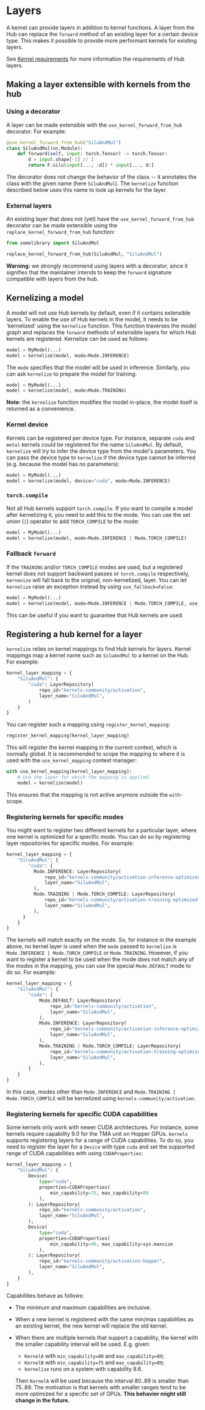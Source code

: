 # Layers

A kernel can provide layers in addition to kernel functions. A layer from
the Hub can replace the `forward` method of an existing layer for a certain
device type. This makes it possible to provide more performant kernels for
existing layers.

See [Kernel requirements](kernel-requirements.md) for more information the
requirements of Hub layers.

## Making a layer extensible with kernels from the hub

### Using a decorator

A layer can be made extensible with the `use_kernel_forward_from_hub`
decorator. For example:

```python
@use_kernel_forward_from_hub("SiluAndMul")
class SiluAndMul(nn.Module):
    def forward(self, input: torch.Tensor) -> torch.Tensor:
        d = input.shape[-1] // 2
        return F.silu(input[..., :d]) * input[..., d:]
```

The decorator does not change the behavior of the class -- it annotates
the class with the given name (here `SiluAndMul`). The `kernelize` function
described below uses this name to look up kernels for the layer.

### External layers

An existing layer that does not (yet) have the `use_kernel_forward_from_hub`
decorator can be made extensible using the `replace_kernel_forward_from_hub`
function:

```python
from somelibrary import SiluAndMul

replace_kernel_forward_from_hub(SiluAndMul, "SiluAndMul")
```

**Warning:** we strongly recommend using layers with a decorator, since
it signifies that the maintainer intends to keep the `forward` signature
compatible with layers from the hub.

## Kernelizing a model

A model will not use Hub kernels by default, even if it contains extensible
layers. To enable the use of Hub kernels in the model, it needs to be
'kernelized' using the `kernelize` function. This function traverses the
model graph and replaces the `forward` methods of extensible layers for which
Hub kernels are registered. Kernelize can be used as follows:

```python
model = MyModel(...)
model = kernelize(model, mode=Mode.INFERENCE)
```

The `mode` specifies that the model will be used in inference. Similarly,
you can ask `kernelize` to prepare the model for training:

```python
model = MyModel(...)
model = kernelize(model, mode=Mode.TRAINING)
```

**Note:** the `kernelize` function modifies the model in-place, the model
itself is returned as a convenience.

### Kernel device

Kernels can be registered per device type. For instance, separate `cuda` and
`metal` kernels could be registered for the name `SiluAndMul`. By default,
`kernelize` will try to infer the device type from the model's parameters.
You can pass the device type to `kernelize` if the device type cannot be
inferred (e.g. because the model has no parameters):

```python
model = MyModel(...)
model = kernelize(model, device="cuda", mode=Mode.INFERENCE)
```

### `torch.compile`

Not all Hub kernels support `torch.compile`. If you want to compile a model
after kernelizing it, you need to add this to the mode. You can use the
set union (`|`) operator to add `TORCH_COMPILE` to the mode:

```python
model = MyModel(...)
model = kernelize(model, mode=Mode.INFERENCE | Mode.TORCH_COMPILE)
```

### Fallback `forward`

If the `TRAINING` and/or `TORCH_COMPILE` modes are used, but a registered
kernel does not support backward passes or `torch.compile` respectively,
`kernenize` will fall back to the original, non-kernelized, layer. You
can let `kernelize` raise an exception instead by using `use_fallback=False`:

```python
model = MyModel(...)
model = kernelize(model, mode=Mode.INFERENCE | Mode.TORCH_COMPILE, use_fallback=False)
```

This can be useful if you want to guarantee that Hub kernels are used.

## Registering a hub kernel for a layer

`kernelize` relies on kernel mappings to find Hub kernels for layers.
Kernel mappings map a kernel name such as `SiluAndMul` to a kernel on
the Hub. For example:

```python
kernel_layer_mapping = {
    "SiluAndMul": {
        "cuda": LayerRepository(
            repo_id="kernels-community/activation",
            layer_name="SiluAndMul",
        )
    }
}
```

You can register such a mapping using `register_kernel_mapping`:

```python
register_kernel_mapping(kernel_layer_mapping)
```

This will register the kernel mapping in the current context, which is
normally global. It is recommended to scope the mapping to where it is
used with the `use_kernel_mapping` context manager:

```python
with use_kernel_mapping(kernel_layer_mapping):
    # Use the layer for which the mapping is applied.
    model = kernelize(model)
```

This ensures that the mapping is not active anymore outside the
`with`-scope.

### Registering kernels for specific modes

You might want to register two different kernels for a particular layer,
where one kernel is optimized for a specific mode. You can do so by
registering layer repositories for specific modes. For example:

```python
kernel_layer_mapping = {
    "SiluAndMul": {
        "cuda": {
          Mode.INFERENCE: LayerRepository(
              repo_id="kernels-community/activation-inference-optimized",
              layer_name="SiluAndMul",
          ),
          Mode.TRAINING | Mode.TORCH_COMPILE: LayerRepository(
              repo_id="kernels-community/activation-training-optimized",
              layer_name="SiluAndMul",
          ),
      }
    }
}
```

The kernels will match exactly on the mode. So, for instance in the example above, no kernel
layer is used when the `mode` passed to `kernelize` is
`Mode.INFERENCE | Mode.TORCH_COMPILE` or `Mode.TRAINING`. However, if you want to
register a kernel to be used when the mode does not match any of the
modes in the mapping, you can use the special `Mode.DEFAULT` mode to do
so. For example:

```python
kernel_layer_mapping = {
    "SiluAndMul": {
        "cuda": {
            Mode.DEFAULT: LayerRepository(
                repo_id="kernels-community/activation",
                layer_name="SiluAndMul",
            ),
            Mode.INFERENCE: LayerRepository(
                repo_id="kernels-community/activation-inference-optimized",
                layer_name="SiluAndMul",
            ),
            Mode.TRAINING | Mode.TORCH_COMPILE: LayerRepository(
                repo_id="kernels-community/activation-training-optimized",
                layer_name="SiluAndMul",
            ),
        }
    }
}
```

In this case, modes other than `Mode.INFERENCE` and
`Mode.TRAINING | Mode.TORCH_COMPILE` will be kernelized using
`kernels-community/activation`.

### Registering kernels for specific CUDA capabilities

Some kernels only work with newer CUDA architectures. For instance, some
kernels require capability 9.0 for the TMA unit on Hopper GPUs. `kernels`
supports registering layers for a range of CUDA capabilities. To do so,
you need to register the layer for a `Device` with type `cuda` and
set the supported range of CUDA capabilities with using `CUDAProperties`:

```python
kernel_layer_mapping = {
    "SiluAndMul": {
        Device(
            type="cuda",
            properties=CUDAProperties(
                min_capability=75, max_capability=89
            ),
        ): LayerRepository(
            repo_id="kernels-community/activation",
            layer_name="SiluAndMul",
        ),
        Device(
            type="cuda",
            properties=CUDAProperties(
                min_capability=90, max_capability=sys.maxsize
            ),
        ): LayerRepository(
            repo_id="kernels-community/activation-hopper",
            layer_name="SiluAndMul",
        ),
    }
}
```

Capabilities behave as follows:

- The minimum and maximum capabilities are inclusive.
- When a new kernel is registered with the same min/max capabilities as
  an existing kernel, the new kernel will replace the old kernel.
- When there are multiple kernels that support a capability, the kernel
  with the smaller capability interval will be used. E.g. given:

  - `KernelA` with `min_capability=80` and `max_capability=89`;
  - `KernelB` with `min_capability=75` and `max_capability=89`;
  - `kernelize` runs on a system with capability 8.6.

  Then `KernelA` will be used because the interval 80..89 is smaller
  than 75..89. The motivation is that kernels with smaller ranges
  tend to be more optimized for a specific set of GPUs. **This behavior
  might still change in the future.**
